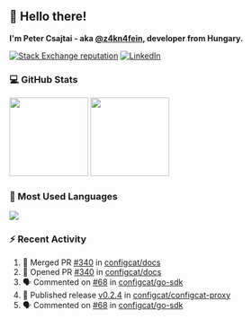 ## 👋 Hello there!

**I'm Peter Csajtai - aka [@z4kn4fein](https://github.com/z4kn4fein), developer from Hungary.**

[![Stack Exchange reputation](https://img.shields.io/stackexchange/stackoverflow/r/8700582?color=orange&label=reputation&logo=stackoverflow&style=for-the-badge)](https://stackoverflow.com/users/8700582)
[![LinkedIn](https://img.shields.io/badge/linkedin-%230077B5.svg?style=for-the-badge&logo=linkedin&logoColor=white)](https://www.linkedin.com/in/csajtai-p%C3%A9ter-45395341/)

### 💻 GitHub Stats

<div>
  <img height="140px" src="https://github-readme-stats-pcsajtai.vercel.app/api?username=z4kn4fein&show_icons=true&hide_border=true&count_private=true&custom_title=Stats&theme=dracula&line_height=24&hide_title=true">
  <img height="140px" src="https://streak-stats.demolab.com?user=z4kn4fein&theme=dracula&hide_border=true">
  
</div>

### :toolbox: Most Used Languages

<img src="https://github-readme-stats-pcsajtai.vercel.app/api/top-langs/?username=z4kn4fein&theme=dracula&hide_border=true&layout=compact&langs_count=8&hide_title=true">

### :zap: Recent Activity

<!--START_SECTION:activity-->
1. 🎉 Merged PR [#340](https://github.com/configcat/docs/pull/340) in [configcat/docs](https://github.com/configcat/docs)
2. 💪 Opened PR [#340](https://github.com/configcat/docs/pull/340) in [configcat/docs](https://github.com/configcat/docs)
3. 🗣 Commented on [#68](https://github.com/configcat/go-sdk/issues/68#issuecomment-1832774285) in [configcat/go-sdk](https://github.com/configcat/go-sdk)
4. 🚀 Published release [v0.2.4](https://github.com/configcat/configcat-proxy/releases/tag/v0.2.4) in [configcat/configcat-proxy](https://github.com/configcat/configcat-proxy)
5. 🗣 Commented on [#68](https://github.com/configcat/go-sdk/issues/68#issuecomment-1831796374) in [configcat/go-sdk](https://github.com/configcat/go-sdk)
<!--END_SECTION:activity-->
